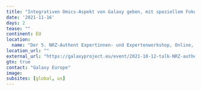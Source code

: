 ```yaml
---
title: "Integrativen Omics-Aspekt von Galaxy geben, mit speziellem Fokus auf Metabolomics, Proteomics und Genomics"
date: '2021-11-16'
days: 2
tease: ""
continent: EU
location:
  name: "Der 5. NRZ-Authent Expertinnen- und Expertenworkshop, Online, Germany"
location_url: ""
external_url: "https://galaxyproject.eu/event/2021-10-12-talk-NRZ-authent/"
gtn: true
contact: "Galaxy Europe"
image: 
subsites: [global, us]
---
```

